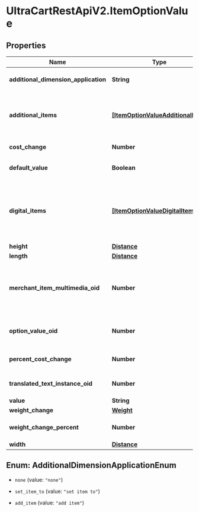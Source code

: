 # UltraCartRestApiV2.ItemOptionValue

## Properties
Name | Type | Description | Notes
------------ | ------------- | ------------- | -------------
**additional_dimension_application** | **String** | Additional dimensions application | [optional] 
**additional_items** | [**[ItemOptionValueAdditionalItem]**](ItemOptionValueAdditionalItem.md) | Additional items to add to the order if this value is selected | [optional] 
**cost_change** | **Number** | Cost change | [optional] 
**default_value** | **Boolean** | True if default value | [optional] 
**digital_items** | [**[ItemOptionValueDigitalItem]**](ItemOptionValueDigitalItem.md) | Digital items to allow the customer to download if this option value is selected | [optional] 
**height** | [**Distance**](Distance.md) |  | [optional] 
**length** | [**Distance**](Distance.md) |  | [optional] 
**merchant_item_multimedia_oid** | **Number** | Multimedia object identifier associated with this option value | [optional] 
**option_value_oid** | **Number** | Option value object identifier | [optional] 
**percent_cost_change** | **Number** | Percentage cost change | [optional] 
**translated_text_instance_oid** | **Number** | Translated text instance id | [optional] 
**value** | **String** | Value | [optional] 
**weight_change** | [**Weight**](Weight.md) |  | [optional] 
**weight_change_percent** | **Number** | Percentage weight change | [optional] 
**width** | [**Distance**](Distance.md) |  | [optional] 


<a name="AdditionalDimensionApplicationEnum"></a>
## Enum: AdditionalDimensionApplicationEnum


* `none` (value: `"none"`)

* `set_item_to` (value: `"set item to"`)

* `add_item` (value: `"add item"`)




